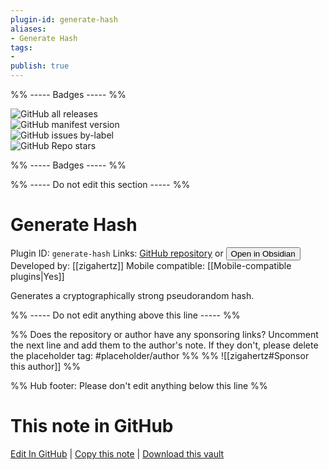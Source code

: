 ```yaml
---
plugin-id: generate-hash
aliases:
- Generate Hash
tags: 
- 
publish: true
---
```


%% ----- Badges ----- %%

![GitHub all releases](https://img.shields.io/github/downloads/zigahertz/obsidian-hash/total?color=573E7A&logo=github&style=for-the-badge)   
![GitHub manifest version](https://img.shields.io/github/manifest-json/v/zigahertz/obsidian-hash?color=573E7A&logo=github&style=for-the-badge)   
![GitHub issues by-label](https://img.shields.io/github/issues/zigahertz/obsidian-hash/help%20wanted?color=573E7A&logo=github&style=for-the-badge)   
![GitHub Repo stars](https://img.shields.io/github/stars/zigahertz/obsidian-hash?color=573E7A&logo=github&style=for-the-badge)

%% ----- Badges ----- %%

%% ----- Do not edit this section ----- %%

# Generate Hash

Plugin ID: `generate-hash`
Links: [GitHub repository](https://github.com/zigahertz/obsidian-hash) or [<button id=HH>Open in Obsidian</button>](obsidian://show-plugin?id=generate-hash)
Developed by: [[zigahertz]]
Mobile compatible: [[Mobile-compatible plugins|Yes]]

Generates a cryptographically strong pseudorandom hash.

%% ----- Do not edit anything above this line ----- %% 

%% Does the repository or author have any sponsoring links? Uncomment the next line and add them to the author's note. If they don't, please delete the placeholder tag: #placeholder/author %%
%% ![[zigahertz#Sponsor this author]] %%

%% Hub footer: Please don't edit anything below this line %%

# This note in GitHub

<span class="git-footer">[Edit In GitHub](https://github.dev/obsidian-community/obsidian-hub/blob/main/02%20-%20Community%20Expansions/02.05%20All%20Community%20Expansions/Plugins/generate-hash.md "git-hub-edit-note") | [Copy this note](https://raw.githubusercontent.com/obsidian-community/obsidian-hub/main/02%20-%20Community%20Expansions/02.05%20All%20Community%20Expansions/Plugins/generate-hash.md "git-hub-copy-note") | [Download this vault](https://github.com/obsidian-community/obsidian-hub/archive/refs/heads/main.zip "git-hub-download-vault") </span>
